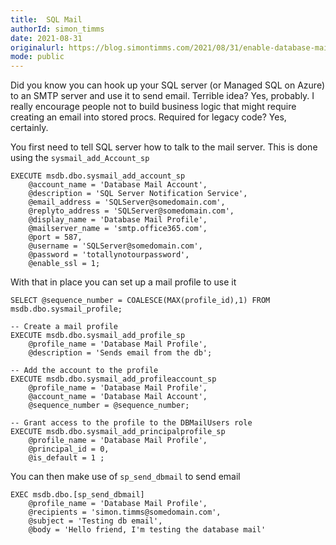 ```yaml
---
title:  SQL Mail
authorId: simon_timms
date: 2021-08-31
originalurl: https://blog.simontimms.com/2021/08/31/enable-database-mail
mode: public
---
```




Did you know you can hook up your SQL server (or Managed SQL on Azure) to an SMTP server and use it to send email. Terrible idea? Yes, probably. I really encourage people not to build business logic that might require creating an email into stored procs.  Required for legacy code? Yes, certainly. 

You first need to tell SQL server how to talk to the mail server. This is done using the `sysmail_add_Account_sp`

```
EXECUTE msdb.dbo.sysmail_add_account_sp
    @account_name = 'Database Mail Account',
    @description = 'SQL Server Notification Service',
    @email_address = 'SQLServer@somedomain.com',
    @replyto_address = 'SQLServer@somedomain.com',
    @display_name = 'Database Mail Profile',
    @mailserver_name = 'smtp.office365.com',
    @port = 587,
	@username = 'SQLServer@somedomain.com',
	@password = 'totallynotourpassword',
	@enable_ssl = 1;
```

With that in place you can set up a mail profile to use it

```
SELECT @sequence_number = COALESCE(MAX(profile_id),1) FROM msdb.dbo.sysmail_profile;

-- Create a mail profile
EXECUTE msdb.dbo.sysmail_add_profile_sp
    @profile_name = 'Database Mail Profile',
    @description = 'Sends email from the db';
                              
-- Add the account to the profile
EXECUTE msdb.dbo.sysmail_add_profileaccount_sp
    @profile_name = 'Database Mail Profile',
    @account_name = 'Database Mail Account',
    @sequence_number = @sequence_number;
                              
-- Grant access to the profile to the DBMailUsers role
EXECUTE msdb.dbo.sysmail_add_principalprofile_sp
    @profile_name = 'Database Mail Profile',
    @principal_id = 0,
    @is_default = 1 ;
```

You can then make use of `sp_send_dbmail` to send email

```
EXEC msdb.dbo.[sp_send_dbmail]
    @profile_name = 'Database Mail Profile',
    @recipients = 'simon.timms@somedomain.com',
    @subject = 'Testing db email',
    @body = 'Hello friend, I'm testing the database mail'
```